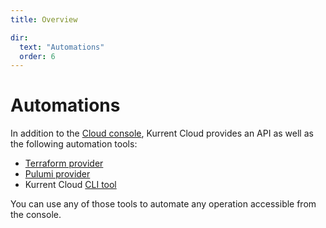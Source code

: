 ```yaml
---
title: Overview

dir:
  text: "Automations"
  order: 6
---
```


# Automations

In addition to the [Cloud console][cloud console], Kurrent Cloud provides an API as well as the following automation tools:

* [Terraform provider][terraform]
* [Pulumi provider][pulumi]
* Kurrent Cloud [CLI tool][esc cli github]

You can use any of those tools to automate any operation accessible from the console.

[esc cli github]: https://github.com/EventStore/esc
[cloud console]: https://console.eventstore.cloud/
[cloud console tokens]:https://console.eventstore.cloud/authentication-tokens
[cloud console organizations]:https://console.eventstore.cloud/organizations
[pulumi]: https://www.pulumi.com/registry/packages/eventstorecloud/
[terraform]: https://registry.terraform.io/providers/EventStore/eventstorecloud/latest
